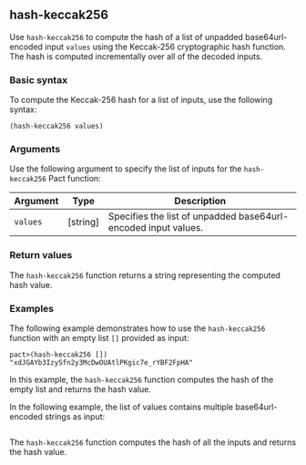 ## hash-keccak256

Use `hash-keccak256` to compute the hash of a list of unpadded base64url-encoded input `values` using the Keccak-256 cryptographic hash function. 
The hash is computed incrementally over all of the decoded inputs.

### Basic syntax

To compute the Keccak-256 hash for a list of inputs, use the following syntax:

`(hash-keccak256 values)`

### Arguments

Use the following argument to specify the list of inputs for the `hash-keccak256` Pact function:

| Argument | Type | Description |
|----------|------|-------------|
| `values`  | [string] | Specifies the list of unpadded base64url-encoded input values. |

### Return values

The `hash-keccak256` function returns a string representing the computed hash value.

### Examples

The following example demonstrates how to use the `hash-keccak256` function with an empty list `[]` provided as input:

```pact
pact>(hash-keccak256 [])
"xdJGAYb3IzySfn2y3McDwOUAtlPKgic7e_rYBF2FpHA"
```

In this example, the `hash-keccak256` function computes the hash of the empty list and returns the hash value.

In the following example, the list of values contains multiple base64url-encoded strings as input: 

```pact (hash-keccak256 ["c3BpcmVrZXk" "Z3JhcGhxbA" "aGVsbG8gd29ybGQh"])
```

The `hash-keccak256` function computes the hash of all the inputs and returns the hash value.
